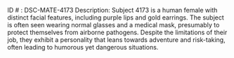 ID # : DSC-MATE-4173
Description: Subject 4173 is a human female with distinct facial features, including purple lips and gold earrings. The subject is often seen wearing normal glasses and a medical mask, presumably to protect themselves from airborne pathogens. Despite the limitations of their job, they exhibit a personality that leans towards adventure and risk-taking, often leading to humorous yet dangerous situations.